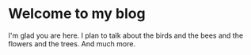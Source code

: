 # Welcome to my blog

I'm glad you are here. I plan to talk about the birds and the bees and the flowers and the trees. And much more.
